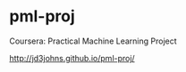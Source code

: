 pml-proj
========

Coursera: Practical Machine Learning Project

http://jd3johns.github.io/pml-proj/
